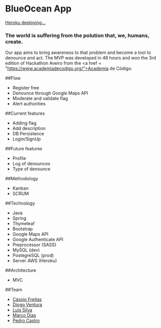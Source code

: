<h1>Blue<b>Ocean App</b></h1>

<a href = "https://blue-ocean-app.herokuapp.com/">Heroku deploying...</a>

<h3>The world is suffering from the polution that, we, humans, create.</h3>

Our app aims to bring awareness to that problem and become a tool to denounce and act. The MVP was developed in 48 hours and won the 3rd edition of Hackathon Aveiro from the <a href + "https://www.academiadecodigo.org/">Academia de Código</a>.

##Flow
- Register free
- Denounce through Google Maps API
- Moderate and validate flag
- Alert authorities

##Current features
- Adding flag
- Add description
- DB Persistence
- Login/SignUp

##Future features
- Profile
- Log of denounces
- Type of denounce

##Methodology
- Kanban
- SCRUM

##Technology
- Java
- Spring
- Thymeleaf
- Bootstrap
- Google Maps API
- Google Authenticate API
- Preprocessor (SASS)
- MySQL (dev)
- PostegreSQL (prod)
- Server AWS (Heroku)

##Architecture
- MVC

##Team
- <a href = "https://gitlab.com/cassio.rsfreitas">Cássio Freitas</a>
- <a href = "https://gitlab.com/polemonlx">Diogo Ventura</a>
- <a href = "https://gitlab.com/luisSilva89">Luís Silva</a>
- <a href = "https://gitlab.com/marcoagd">Marco Dias</a>
- <a href = "https://gitlab.com/castro42">Pedro Castro</a>
